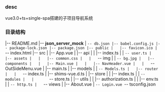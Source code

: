 ### desc
vue3.0+ts+single-spa搭建的子项目导航系统
### 目录结构
|-- README.md
|-- __json_server_mock__
|   `-- db.json
|-- babel.config.js
|-- package-lock.json
|-- package.json
|-- public
|   |-- favicon.ico
|   `-- index.html
|-- src
|   |-- App.vue
|   |-- api
|   |   |-- index.ts
|   |   `-- user.ts
|   |-- assets
|   |   |-- common.css
|   |   `-- img
|   |       `-- bg.jpg
|   |-- components
|   |   |-- Main.vue
|   |   |-- NavHeader.vue
|   |   `-- OutSideMenu.vue
|   |-- main.ts
|   |-- models
|   |   `-- Models.ts
|   |-- router
|   |   `-- index.ts
|   |-- shims-vue.d.ts
|   |-- store
|   |   |-- index.ts
|   |   `-- modules
|   |       `-- store.ts
|   |-- utils
|   |   |-- authorization.ts
|   |   |-- env.ts
|   |   `-- http.ts
|   `-- views
|       |-- About.vue
|       `-- Login.vue
`-- tsconfig.json
